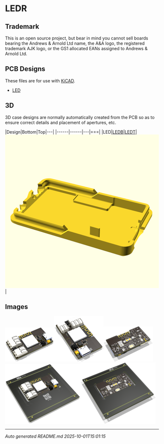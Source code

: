 # LEDR

## Trademark

This is an open source project, but bear in mind you cannot sell boards bearing the Andrews & Arnold Ltd name, the A&A logo, the registered trademark AJK logo, or the GS1 allocated EANs assigned to Andrews & Arnold Ltd.

## PCB Designs

These files are for use with [KiCAD](https://www.kicad.org).

- [LED](LED.kicad_pro)
## 3D

3D case designs are normally automatically created from the PCB so as to ensure correct details and placement of apertures, etc.

|Design|Bottom|Top|---|
|------|------|---|===|
|LED|[LEDB](LEDB.stl)|[LEDT](LEDT.stl)|<img src='LEDB.png' size=25%>|

## Images

<img src='LED.png' width=32%><img src='LED-90.png' width=32%><img src='LED-bottom.png' width=32%>
<img src='LED-panel.png' width=49%><img src='LED-panel-bottom.png' width=49%>

---

*Auto generated README.md 2025-10-01T15:01:15*
